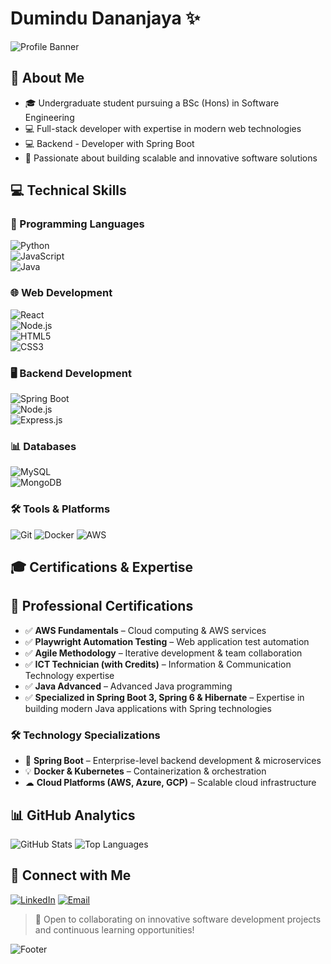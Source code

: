 # Dumindu Dananjaya ✨

![Profile Banner](https://capsule-render.vercel.app/api?type=waving&color=gradient&height=200&section=header&text=Dumindu%20Dananjaya&fontSize=70&animation=fadeIn)

## 🚀 About Me
- 🎓 Undergraduate student pursuing a BSc (Hons) in Software Engineering
- 💻 Full-stack developer with expertise in modern web technologies
- 💻 Backend - Developer with Spring Boot
- 🌟 Passionate about building scalable and innovative software solutions


## 💻 Technical Skills  

### 🔧 Programming Languages  
![Python](https://img.shields.io/badge/-Python-3776AB?style=flat-square&logo=python&logoColor=white)  
![JavaScript](https://img.shields.io/badge/-JavaScript-F7DF1E?style=flat-square&logo=javascript&logoColor=black)  
![Java](https://img.shields.io/badge/-Java-007396?style=flat-square&logo=java&logoColor=white)  

### 🌐 Web Development  
![React](https://img.shields.io/badge/-React-61DAFB?style=flat-square&logo=react&logoColor=black)  
![Node.js](https://img.shields.io/badge/-Node.js-339933?style=flat-square&logo=nodedotjs&logoColor=white)  
![HTML5](https://img.shields.io/badge/-HTML5-E34F26?style=flat-square&logo=html5&logoColor=white)  
![CSS3](https://img.shields.io/badge/-CSS3-1572B6?style=flat-square&logo=css3&logoColor=white)  

### 🖥️ Backend Development  
![Spring Boot](https://img.shields.io/badge/-Spring%20Boot-6DB33F?style=flat-square&logo=spring&logoColor=white)  
![Node.js](https://img.shields.io/badge/-Node.js-339933?style=flat-square&logo=nodedotjs&logoColor=white)  
![Express.js](https://img.shields.io/badge/-Express.js-000000?style=flat-square&logo=express&logoColor=white)  

### 📊 Databases  
![MySQL](https://img.shields.io/badge/-MySQL-4479A1?style=flat-square&logo=mysql&logoColor=white)  
![MongoDB](https://img.shields.io/badge/-MongoDB-47A248?style=flat-square&logo=mongodb&logoColor=white)  

### 🛠 Tools & Platforms
![Git](https://img.shields.io/badge/-Git-F05032?style=flat-square&logo=git&logoColor=white&animation=fadeIn)
![Docker](https://img.shields.io/badge/-Docker-2496ED?style=flat-square&logo=docker&logoColor=white&animation=fadeIn)
![AWS](https://img.shields.io/badge/-AWS-232F3E?style=flat-square&logo=amazonaws&logoColor=white&animation=fadeIn)

## 🎓 Certifications & Expertise  

## 📜 Professional Certifications

- ✅ **AWS Fundamentals** – Cloud computing & AWS services
- ✅ **Playwright Automation Testing** – Web application test automation
- ✅ **Agile Methodology** – Iterative development & team collaboration
- ✅ **ICT Technician (with Credits)** – Information & Communication Technology expertise
- ✅ **Java Advanced** – Advanced Java programming
- ✅ **Specialized in Spring Boot 3, Spring 6 & Hibernate** – Expertise in building modern Java applications with Spring technologies

### 🛠 Technology Specializations  
- 🚀 **Spring Boot** – Enterprise-level backend development & microservices  
- 💡 **Docker & Kubernetes** – Containerization & orchestration  
- ☁ **Cloud Platforms (AWS, Azure, GCP)** – Scalable cloud infrastructure  


## 📊 GitHub Analytics
![GitHub Stats](https://github-readme-stats.vercel.app/api?username=123ddr&show_icons=true&theme=radical&animation=fadeIn)
![Top Languages](https://github-readme-stats.vercel.app/api/top-langs/?username=123ddr&layout=compact&theme=radical&animation=fadeIn)

## 🤝 Connect with Me
[![LinkedIn](https://img.shields.io/badge/-LinkedIn-0A66C2?style=flat-square&logo=linkedin&logoColor=white&animation=fadeIn)]([https://www.linkedin.com/in/yourlinkedin](https://www.linkedin.com/in/dumindu-dananjaya-rajarathna-148b6b220/))
[![Email](https://img.shields.io/badge/-Email-D14836?style=flat-square&logo=gmail&logoColor=white&animation=fadeIn)](mailto:your.dumindudananjaya123@gmail.com)

> 🌈 Open to collaborating on innovative software development projects and continuous learning opportunities! 

![Footer](https://capsule-render.vercel.app/api?type=waving&color=gradient&height=100&section=footer&animation=fadeIn)
